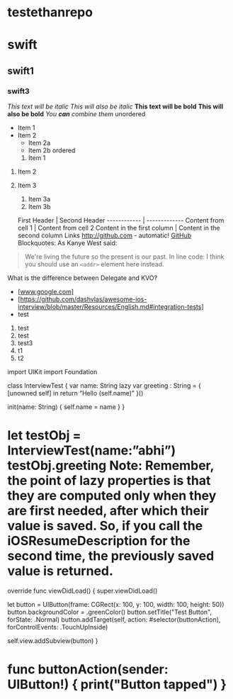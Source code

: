 # testethanrepo
# swift
## swift1
### swift3
*This text will be italic*
_This will also be italic_
**This text will be bold**
__This will also be bold__
_You **can** combine them_
unordered
* Item 1
* Item 2
  * Item 2a
  * Item 2b
  ordered
  1. Item 1
1. Item 2
1. Item 3
   1. Item 3a
   1. Item 3b
   
   First Header | Second Header
------------ | -------------
Content from cell 1 | Content from cell 2
Content in the first column | Content in the second column
   Links
   http://github.com - automatic!
[GitHub](http://github.com)
Blockquotes:
As Kanye West said:

> We're living the future so
> the present is our past.
In line code:
I think you should use an
`<addr>` element here instead.

What is the difference between Delegate and KVO?
* [www.google.com]
* [https://github.com/dashvlas/awesome-ios-interview/blob/master/Resources/English.md#integration-tests]
* test
1. test
2. test
3. test3
 1. t1
 2. t2

import UIKit
import Foundation

class InterviewTest {
 var name: String
 lazy var greeting : String = { [unowned self] in
   return “Hello \(self.name)”
 }()
 
 init(name: String) {
  self.name = name
 }
}

let testObj = InterviewTest(name:”abhi”)
testObj.greeting
Note: Remember, the point of lazy properties is that they are computed only when they are first needed, after which their value is saved. So, if you call the iOSResumeDescription for the second time, the previously saved value is returned.
=======================================
override func viewDidLoad() {
  super.viewDidLoad()

  let button = UIButton(frame: CGRect(x: 100, y: 100, width: 100, height: 50))
  button.backgroundColor = .greenColor()
  button.setTitle("Test Button", forState: .Normal)
  button.addTarget(self, action: #selector(buttonAction), forControlEvents: .TouchUpInside)

  self.view.addSubview(button)
}

func buttonAction(sender: UIButton!) {
  print("Button tapped")
}
==================

